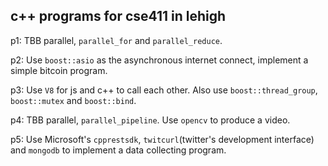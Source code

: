 ## c++ programs for cse411 in lehigh

p1: TBB parallel, `parallel_for` and `parallel_reduce`.

p2: Use `boost::asio` as the asynchronous internet connect, implement a simple bitcoin program.

p3: Use `V8` for js and c++ to call each other. Also use `boost::thread_group`, `boost::mutex` and `boost::bind`.

p4: TBB parallel, `parallel_pipeline`. Use `opencv` to produce a video.

p5: Use Microsoft's `cpprestsdk`, `twitcurl`(twitter's development interface) and `mongodb` to implement a data collecting program.